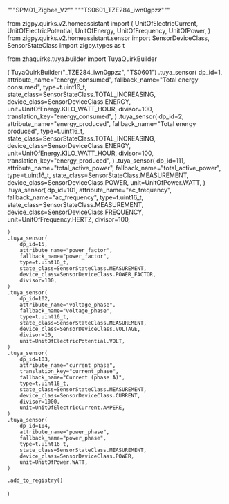 """SPM01_Zigbee_V2""
"""TS0601_TZE284_iwn0gpzz"""

from zigpy.quirks.v2.homeassistant import (
    UnitOfElectricCurrent,
    UnitOfElectricPotential,
    UnitOfEnergy,
    UnitOfFrequency,
    UnitOfPower,
)
from zigpy.quirks.v2.homeassistant.sensor import SensorDeviceClass, SensorStateClass
import zigpy.types as t

from zhaquirks.tuya.builder import TuyaQuirkBuilder

(
    TuyaQuirkBuilder("_TZE284_iwn0gpzz", "TS0601")
    .tuya_sensor(
        dp_id=1,
        attribute_name="energy_consumed",
        fallback_name="Total energy consumed",
        type=t.uint16_t,
        state_class=SensorStateClass.TOTAL_INCREASING,
        device_class=SensorDeviceClass.ENERGY,
        unit=UnitOfEnergy.KILO_WATT_HOUR,
        divisor=100,
        translation_key="energy_consumed",
    )
    .tuya_sensor(
        dp_id=2,
        attribute_name="energy_produced",
        fallback_name="Total energy produced",
        type=t.uint16_t,
        state_class=SensorStateClass.TOTAL_INCREASING,
        device_class=SensorDeviceClass.ENERGY,
        unit=UnitOfEnergy.KILO_WATT_HOUR,
        divisor=100,
        translation_key="energy_produced",
    )
    .tuya_sensor(
        dp_id=111,
        attribute_name="total_active_power",
        fallback_name="total_active_power",
        type=t.uint16_t,
        state_class=SensorStateClass.MEASUREMENT,
        device_class=SensorDeviceClass.POWER,
        unit=UnitOfPower.WATT,
    )
    .tuya_sensor(
        dp_id=101,
        attribute_name="ac_frequency",
        fallback_name="ac_frequency",
        type=t.uint16_t,
        state_class=SensorStateClass.MEASUREMENT,
        device_class=SensorDeviceClass.FREQUENCY,
        unit=UnitOfFrequency.HERTZ,
        divisor=100,
    
    )
    .tuya_sensor(
        dp_id=15,
        attribute_name="power_factor",
        fallback_name="power_factor",
        type=t.uint16_t,
        state_class=SensorStateClass.MEASUREMENT,
        device_class=SensorDeviceClass.POWER_FACTOR,
        divisor=100,
    )
    .tuya_sensor(
        dp_id=102,
        attribute_name="voltage_phase",
        fallback_name="voltage_phase",
        type=t.uint16_t,
        state_class=SensorStateClass.MEASUREMENT,
        device_class=SensorDeviceClass.VOLTAGE,
        divisor=10,
        unit=UnitOfElectricPotential.VOLT,
    )
    .tuya_sensor(
        dp_id=103,
        attribute_name="current_phase",
        translation_key="current_phase",
        fallback_name="Current (phase A)",
        type=t.uint16_t,
        state_class=SensorStateClass.MEASUREMENT,
        device_class=SensorDeviceClass.CURRENT,
        divisor=1000,
        unit=UnitOfElectricCurrent.AMPERE,
    )
    .tuya_sensor(
        dp_id=104,
        attribute_name="power_phase",
        fallback_name="power_phase",
        type=t.uint16_t,
        state_class=SensorStateClass.MEASUREMENT,
        device_class=SensorDeviceClass.POWER,
        unit=UnitOfPower.WATT,
    )

    .add_to_registry()
)
